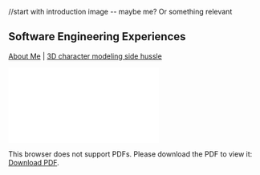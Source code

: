 //start with introduction image -- maybe me? Or something relevant

## Software Engineering Experiences

[About Me](index.md) | [3D character modeling side hussle](Art_Experiences.md)





<object data="SoftwareResume.pdf" type="application/pdf" width="700px" height="700px">
    <embed src="SoftwareResume.pdf">
        <p>This browser does not support PDFs. Please download the PDF to view it: <a href="SoftwareResume.pdf">Download PDF</a>.</p>
    </embed>
</object>
